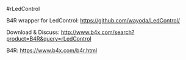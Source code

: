 #rLedControl

B4R wrapper for LedControl: https://github.com/wayoda/LedControl/

Download & Discuss: http://www.b4x.com/search?product=B4R&query=rLedControl

B4R: https://www.b4x.com/b4r.html